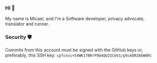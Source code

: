 ### Hi 👋
My name is Micael, and I'm a Software developer, privacy advocate, translator and runner.

### Security 🛡️
Commits from this account must be signed with the GitHub keys or, preferably, this SSH key: `cpTcnvi+54WK1fBRrP9U4QU2ICmV1/p9c6OR3AhW6Rc`
